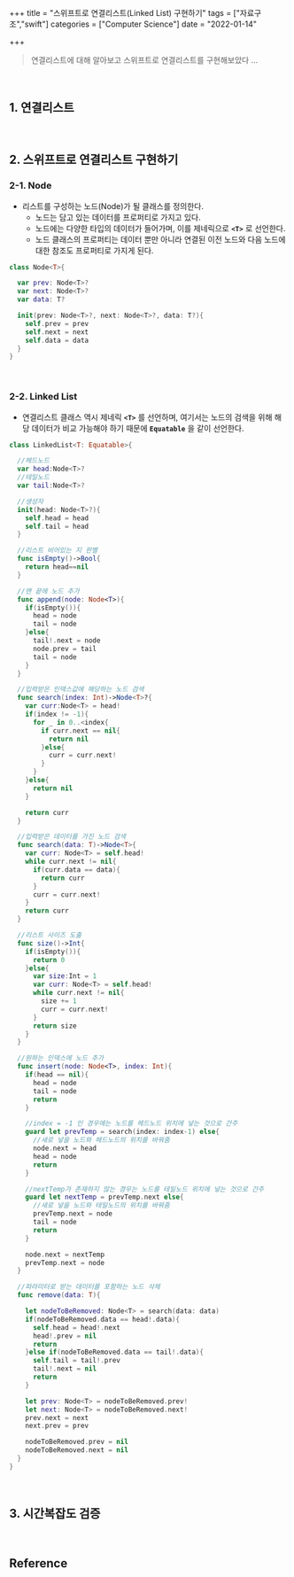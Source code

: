 

+++
title = "스위프트로 연결리스트(Linked List) 구현하기"
tags = ["자료구조","swift"]
categories = ["Computer Science"]
date = "2022-01-14"

+++

> 연결리스트에 대해 알아보고 스위프트로 연결리스트를 구현해보았다 ...

​    

## 1. 연결리스트

​    

## 2. 스위프트로 연결리스트 구현하기

### 2-1. Node

- 리스트를 구성하는 노드(Node)가 될 클래스를 정의한다.
  - 노드는 담고 있는 데이터를 프로퍼티로 가지고 있다.
  - 노드에는 다양한 타입의 데이터가 들어가며, 이를 제네릭으로 __`<T>`__ 로 선언한다.
  - 노드 클래스의 프로퍼티는 데이터 뿐만 아니라 연결된 이전 노드와 다음 노드에 대한 참조도 프로퍼티로 가지게 된다.

```swift
class Node<T>{

  var prev: Node<T>?
  var next: Node<T>?
  var data: T?

  init(prev: Node<T>?, next: Node<T>?, data: T?){
    self.prev = prev
    self.next = next
    self.data = data
  }
}
```

​    

### 2-2. Linked List

- 연결리스트 클래스 역시 제네릭 __`<T>`__ 를 선언하며, 여기서는 노드의 검색을 위해 해당 데이터가 비교 가능해야 하기 때문에 __`Equatable`__ 을 같이 선언한다.

```swift
class LinkedList<T: Equatable>{

  //헤드노드
  var head:Node<T>?
  //테일노드
  var tail:Node<T>?

  //생성자
  init(head: Node<T>?){
    self.head = head
    self.tail = head
  }

  //리스트 비어있는 지 판별
  func isEmpty()->Bool{
    return head==nil
  }

  //맨 끝에 노드 추가
  func append(node: Node<T>){
    if(isEmpty()){
      head = node
      tail = node
    }else{
      tail!.next = node
      node.prev = tail
      tail = node
    }
  }

  //입력받은 인덱스값에 해당하는 노드 검색
  func search(index: Int)->Node<T>?{
    var curr:Node<T> = head!
    if(index != -1){
      for _ in 0..<index{
        if curr.next == nil{
          return nil
        }else{
          curr = curr.next!
        }
      }
    }else{
      return nil
    }

    return curr
  }

  //입력받은 데이터를 가진 노드 검색
  func search(data: T)->Node<T>{
    var curr: Node<T> = self.head!
    while curr.next != nil{
      if(curr.data == data){
        return curr
      }
      curr = curr.next!
    }
    return curr
  }

  //리스트 사이즈 도출
  func size()->Int{
    if(isEmpty()){
      return 0
    }else{
      var size:Int = 1
      var curr: Node<T> = self.head!
      while curr.next != nil{
        size += 1
        curr = curr.next!
      }
      return size
    }
  }

  //원하는 인덱스에 노드 추가
  func insert(node: Node<T>, index: Int){
    if(head == nil){
      head = node
      tail = node
      return
    }

    //index = -1 인 경우에는 노드를 헤드노드 위치에 넣는 것으로 간주
    guard let prevTemp = search(index: index-1) else{
      //새로 넣을 노드와 헤드노드의 위치를 바꿔줌
      node.next = head
      head = node
      return
    }

    //nextTemp가 존재하지 않는 경우는 노드를 테일노드 위치에 넣는 것으로 간주
    guard let nextTemp = prevTemp.next else{
      //새로 넣을 노드와 테일노드의 위치를 바꿔줌
      prevTemp.next = node
      tail = node
      return
    }

    node.next = nextTemp
    prevTemp.next = node
  }

  //파라미터로 받는 데이터를 포함하는 노드 삭제
  func remove(data: T){

    let nodeToBeRemoved: Node<T> = search(data: data)
    if(nodeToBeRemoved.data == head!.data){
      self.head = head!.next
      head!.prev = nil
      return
    }else if(nodeToBeRemoved.data == tail!.data){
      self.tail = tail!.prev
      tail!.next = nil
      return
    }

    let prev: Node<T> = nodeToBeRemoved.prev!
    let next: Node<T> = nodeToBeRemoved.next!
    prev.next = next
    next.prev = prev

    nodeToBeRemoved.prev = nil
    nodeToBeRemoved.next = nil
  }
}
```

​        

## 3. 시간복잡도 검증

​    

## Reference

​       
